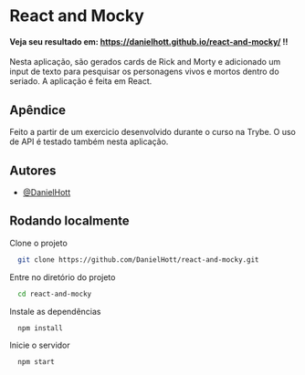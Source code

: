 
# React and Mocky

#### Veja seu resultado em: https://danielhott.github.io/react-and-mocky/ !!

Nesta aplicação, são gerados cards de Rick and Morty e adicionado um input de texto para pesquisar os
personagens vivos e mortos dentro do seriado. A aplicação é feita em React.


## Apêndice

Feito a partir de um exercicio desenvolvido durante o curso na Trybe. O uso de API é testado também nesta aplicação.


## Autores

- [@DanielHott](https://github.com/DanielHott)


## Rodando localmente

Clone o projeto

```bash
  git clone https://github.com/DanielHott/react-and-mocky.git
```

Entre no diretório do projeto

```bash
  cd react-and-mocky
```

Instale as dependências

```bash
  npm install
```

Inicie o servidor

```bash
  npm start
```

